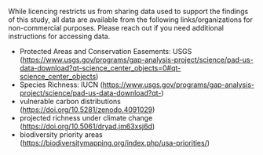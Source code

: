 While licencing restricts us from sharing data used to support the findings of this study, all data are available from the following links/organizations for non-commercial purposes. Please reach out if you need additional instructions for accessing data.  

  + Protected Areas and Conservation Easements: USGS (https://www.usgs.gov/programs/gap-analysis-project/science/pad-us-data-download?qt-science_center_objects=0#qt-science_center_objects)
  + Species Richness: IUCN (https://www.usgs.gov/programs/gap-analysis-project/science/pad-us-data-download?qt-) 
  + vulnerable carbon distributions (https://doi.org/10.5281/zenodo.4091029) 
  + projected richness under climate change (https://doi.org/10.5061/dryad.jm63xsj6d)  
  + biodiversity priority areas (https://biodiversitymapping.org/index.php/usa-priorities/)